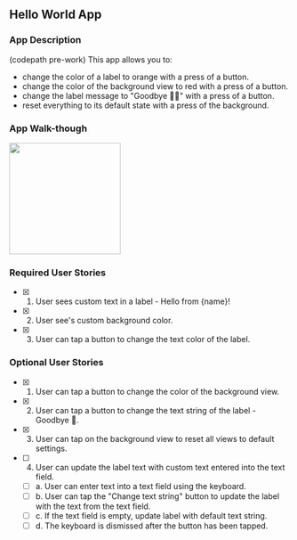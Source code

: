 ## Hello World App

### App Description
(codepath pre-work)
 This app allows you to: 
- change the color of a label to orange with a press of a button.
- change the color of the background view to red with a press of a button.
- change the label message to "Goodbye 👋🏽" with a press of a button.
- reset everything to its default state with a press of the background.

### App Walk-though


<img src="http://g.recordit.co/MseJ99irtF.gif" width=200><br>


### Required User Stories
- [x] 1. User sees custom text in a label - Hello from {name}!
- [x] 2. User see's custom background color.
- [x] 3. User can tap a button to change the text color of the label.

### Optional User Stories
- [x] 1. User can tap a button to change the color of the background view.
- [x] 2. User can tap a button to change the text string of the label - Goodbye 👋.
- [x] 3. User can tap on the background view to reset all views to default settings.
- [ ] 4. User can update the label text with custom text entered into the text field.
   - [ ] a. User can enter text into a text field using the keyboard.
   - [ ] b. User can tap the "Change text string" button to update the label with the text from the text field.
   - [ ] c. If the text field is empty, update label with default text string.
   - [ ] d. The keyboard is dismissed after the button has been tapped.
